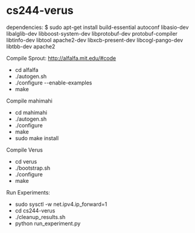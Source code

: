# cs244-verus

dependencies:
$ sudo apt-get install build-essential autoconf libasio-dev libalglib-dev libboost-system-dev libprotobuf-dev protobuf-compiler libtinfo-dev libtool apache2-dev libxcb-present-dev libcogl-pango-dev libtbb-dev apache2

Compile Sprout:
http://alfalfa.mit.edu/#code
 * cd alfalfa 
 * ./autogen.sh
 * ./configure --enable-examples
 * make
 
Compile mahimahi
  * cd mahimahi
  * ./autogen.sh
  * ./configure
  * make
  * sudo make install

Compile Verus
  * cd verus
  * ./bootstrap.sh
  * ./configure
  * make

Run Experiments:
  * sudo sysctl -w net.ipv4.ip_forward=1
  * cd cs244-verus
  * ./cleanup_results.sh 
  * python run_experiment.py
